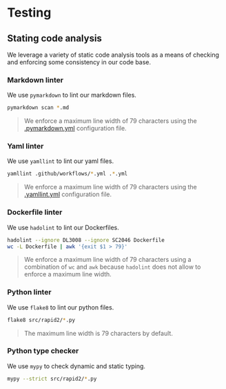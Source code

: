 # Testing

## Stating code analysis

We leverage a variety of static code analysis tools as a means of checking and
enforcing some consistency in our code base.

### Markdown linter

We use `pymarkdown` to lint our markdown files.

```bash
pymarkdown scan *.md
```

> We enforce a maximum line width of 79 characters using the
> [.pymarkdown.yml][URL_CFG_MD]
> configuration file.

### Yaml linter

We use `yamllint` to lint our yaml files.

```bash
yamllint .github/workflows/*.yml .*.yml
```

> We enforce a maximum line width of 79 characters using the
> [.yamllint.yml][URL_CFG_YM]
> configuration file.

### Dockerfile linter

We use `hadolint` to lint our Dockerfiles.

```bash
hadolint --ignore DL3008 --ignore SC2046 Dockerfile
wc -L Dockerfile | awk '{exit $1 > 79}'
```

> We enforce a maximum line width of 79 characters using a combination of `wc`
> and `awk` because `hadolint` does not allow to enforce a maximum line width.

### Python linter

We use `flake8` to lint our python files.

```bash
flake8 src/rapid2/*.py
```

> The maximum line width is 79 characters by default.

### Python type checker

We use `mypy` to check dynamic and static typing.

```bash
mypy --strict src/rapid2/*.py
```

[URL_CFG_MD]: https://github.com/c-h-david/rapid2/blob/main/.pymarkdown.yml
[URL_CFG_YM]: https://github.com/c-h-david/rapid2/blob/main/.yamllint.yml
